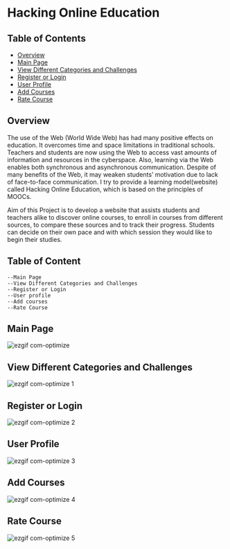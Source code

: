 # Hacking Online Education

## Table of Contents

- [Overview](#overview)
- [Main Page](#main-page)
- [View Different Categories and Challenges](#view-different-categories-and-challenges)
- [Register or Login](#register-or-login)
- [User Profile](#user-profile)
- [Add Courses](#add-courses)
- [Rate Course](#rate-course)

## Overview
The use of the Web (World Wide Web) has had many positive effects on education. It overcomes time and space limitations in traditional schools. Teachers and students
are now using  the  Web  to  access  vast  amounts  of  information  and  resources  in  the cyberspace. Also, learning via the Web enables both synchronous and asynchronous communication. Despite of many  benefits  of  the  Web,  it  may  weaken  students’ motivation  due  to  lack  of  face-to-face communication. I try to provide a learning model(website) called Hacking Online Education, which is based on the principles of MOOCs.

Aim of this Project is to develop a website that assists students and teachers alike to discover online courses, to enroll in courses from different sources, to compare these sources and to track their progress. Students can decide on their own pace and with which session they would like to 
begin their studies.

## Table of Content
	--Main Page
	--View Different Categories and Challenges
	--Register or Login
	--User profile 
	--Add courses
	--Rate Course


## Main Page

![ezgif com-optimize](https://user-images.githubusercontent.com/25117249/35183297-8ce7942e-fe09-11e7-86bb-64ad90788fc9.gif)

## View Different Categories and Challenges

![ezgif com-optimize 1](https://user-images.githubusercontent.com/25117249/35183306-d3720820-fe09-11e7-9e08-366879f6a0e8.gif)

## Register or Login

![ezgif com-optimize 2](https://user-images.githubusercontent.com/25117249/35183384-2a82fcea-fe0b-11e7-8908-01bc01e76f6f.gif)

## User Profile

![ezgif com-optimize 3](https://user-images.githubusercontent.com/25117249/35183407-a0ce0818-fe0b-11e7-80e3-ba9a0d8b7800.gif)

## Add Courses

![ezgif com-optimize 4](https://user-images.githubusercontent.com/25117249/35183427-f91b7cda-fe0b-11e7-9528-1aea399668fe.gif)

## Rate Course

![ezgif com-optimize 5](https://user-images.githubusercontent.com/25117249/35183435-28633640-fe0c-11e7-96b0-5ddda3726969.gif)
